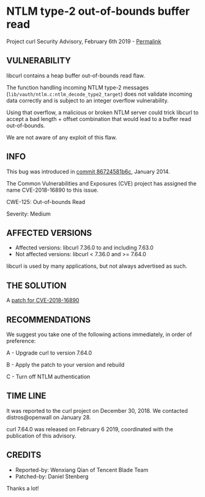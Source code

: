 NTLM type-2 out-of-bounds buffer read
=====================================

Project curl Security Advisory, February 6th 2019 -
[Permalink](https://curl.se/docs/CVE-2018-16890.html)

VULNERABILITY
-------------

libcurl contains a heap buffer out-of-bounds read flaw.

The function handling incoming NTLM type-2 messages
(`lib/vauth/ntlm.c:ntlm_decode_type2_target`) does not validate incoming data
correctly and is subject to an integer overflow vulnerability.

Using that overflow, a malicious or broken NTLM server could trick libcurl to
accept a bad length + offset combination that would lead to a buffer read
out-of-bounds.

We are not aware of any exploit of this flaw.

INFO
----

This bug was introduced in [commit
86724581b6c](https://github.com/curl/curl/commit/86724581b6c), January 2014.

The Common Vulnerabilities and Exposures (CVE) project has assigned the name
CVE-2018-16890 to this issue.

CWE-125: Out-of-bounds Read

Severity: Medium

AFFECTED VERSIONS
-----------------

- Affected versions: libcurl 7.36.0 to and including 7.63.0
- Not affected versions: libcurl < 7.36.0 and >= 7.64.0

libcurl is used by many applications, but not always advertised as such.

THE SOLUTION
------------

A [patch for CVE-2018-16890](https://github.com/curl/curl/commit/b780b30d1377adb10bbe774835f49e9b237fb9bb)

RECOMMENDATIONS
---------------

We suggest you take one of the following actions immediately, in order of
preference:

 A - Upgrade curl to version 7.64.0

 B - Apply the patch to your version and rebuild

 C - Turn off NTLM authentication

TIME LINE
---------

It was reported to the curl project on December 30, 2018. We contacted
distros@openwall on January 28.

curl 7.64.0 was released on February 6 2019, coordinated with the publication
of this advisory.

CREDITS
-------

- Reported-by: Wenxiang Qian of Tencent Blade Team
- Patched-by: Daniel Stenberg

Thanks a lot!
